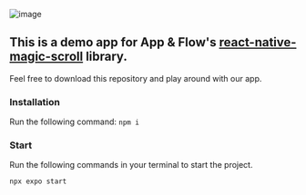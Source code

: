 ![image](https://github.com/AppAndFlow/react-native-magic-scroll-demo/assets/129197567/b1d03e8a-e002-4375-a417-b5c81962ad66)



## This is a demo app for App & Flow's <a href= "https://github.com/AppAndFlow/react-native-magic-scroll">**react-native-magic-scroll**</a> library.

Feel free to download this repository and play around with our app. 

### Installation

Run the following command:
`npm i`

### Start

Run the following commands in your terminal to start the project.

`npx expo start`



